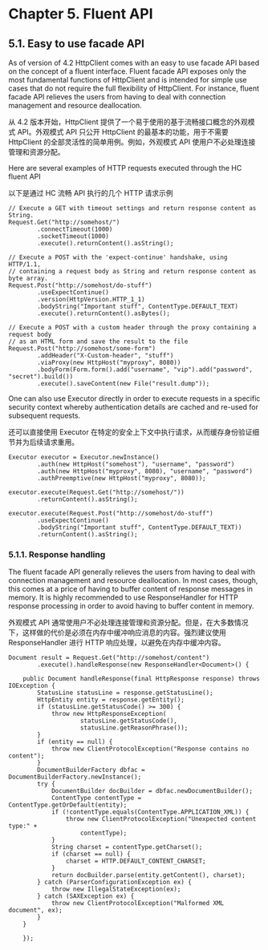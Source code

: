 # Chapter 5. Fluent API

## 5.1. Easy to use facade API

As of version of 4.2 HttpClient comes with an easy to use facade API based on the concept of a fluent interface. Fluent facade API exposes only the most fundamental functions of HttpClient and is intended for simple use cases that do not require the full flexibility of HttpClient. For instance, fluent facade API relieves the users from having to deal with connection management and resource deallocation.

从 4.2 版本开始，HttpClient 提供了一个易于使用的基于流畅接口概念的外观模式 API。外观模式 API 只公开 HttpClient 的最基本的功能，用于不需要 HttpClient 的全部灵活性的简单用例。例如，外观模式 API 使用户不必处理连接管理和资源分配。

Here are several examples of HTTP requests executed through the HC fluent API

以下是通过 HC 流畅 API 执行的几个 HTTP 请求示例

```
// Execute a GET with timeout settings and return response content as String.
Request.Get("http://somehost/")
        .connectTimeout(1000)
        .socketTimeout(1000)
        .execute().returnContent().asString();
```

```
// Execute a POST with the 'expect-continue' handshake, using HTTP/1.1,
// containing a request body as String and return response content as byte array.
Request.Post("http://somehost/do-stuff")
        .useExpectContinue()
        .version(HttpVersion.HTTP_1_1)
        .bodyString("Important stuff", ContentType.DEFAULT_TEXT)
        .execute().returnContent().asBytes();
```

```
// Execute a POST with a custom header through the proxy containing a request body
// as an HTML form and save the result to the file
Request.Post("http://somehost/some-form")
        .addHeader("X-Custom-header", "stuff")
        .viaProxy(new HttpHost("myproxy", 8080))
        .bodyForm(Form.form().add("username", "vip").add("password", "secret").build())
        .execute().saveContent(new File("result.dump"));
```

One can also use Executor directly in order to execute requests in a specific security context whereby authentication details are cached and re-used for subsequent requests.

还可以直接使用 Executor 在特定的安全上下文中执行请求，从而缓存身份验证细节并为后续请求重用。

```
Executor executor = Executor.newInstance()
        .auth(new HttpHost("somehost"), "username", "password")
        .auth(new HttpHost("myproxy", 8080), "username", "password")
        .authPreemptive(new HttpHost("myproxy", 8080));

executor.execute(Request.Get("http://somehost/"))
        .returnContent().asString();

executor.execute(Request.Post("http://somehost/do-stuff")
        .useExpectContinue()
        .bodyString("Important stuff", ContentType.DEFAULT_TEXT))
        .returnContent().asString();
```

### 5.1.1. Response handling

The fluent facade API generally relieves the users from having to deal with connection management and resource deallocation. In most cases, though, this comes at a price of having to buffer content of response messages in memory. It is highly recommended to use ResponseHandler for HTTP response processing in order to avoid having to buffer content in memory.

外观模式 API 通常使用户不必处理连接管理和资源分配。但是，在大多数情况下，这样做的代价是必须在内存中缓冲响应消息的内容。强烈建议使用 ResponseHandler 进行 HTTP 响应处理，以避免在内存中缓冲内容。

```
Document result = Request.Get("http://somehost/content")
        .execute().handleResponse(new ResponseHandler<Document>() {

    public Document handleResponse(final HttpResponse response) throws IOException {
        StatusLine statusLine = response.getStatusLine();
        HttpEntity entity = response.getEntity();
        if (statusLine.getStatusCode() >= 300) {
            throw new HttpResponseException(
                    statusLine.getStatusCode(),
                    statusLine.getReasonPhrase());
        }
        if (entity == null) {
            throw new ClientProtocolException("Response contains no content");
        }
        DocumentBuilderFactory dbfac = DocumentBuilderFactory.newInstance();
        try {
            DocumentBuilder docBuilder = dbfac.newDocumentBuilder();
            ContentType contentType = ContentType.getOrDefault(entity);
            if (!contentType.equals(ContentType.APPLICATION_XML)) {
                throw new ClientProtocolException("Unexpected content type:" +
                    contentType);
            }
            String charset = contentType.getCharset();
            if (charset == null) {
                charset = HTTP.DEFAULT_CONTENT_CHARSET;
            }
            return docBuilder.parse(entity.getContent(), charset);
        } catch (ParserConfigurationException ex) {
            throw new IllegalStateException(ex);
        } catch (SAXException ex) {
            throw new ClientProtocolException("Malformed XML document", ex);
        }
    }

    });
```
